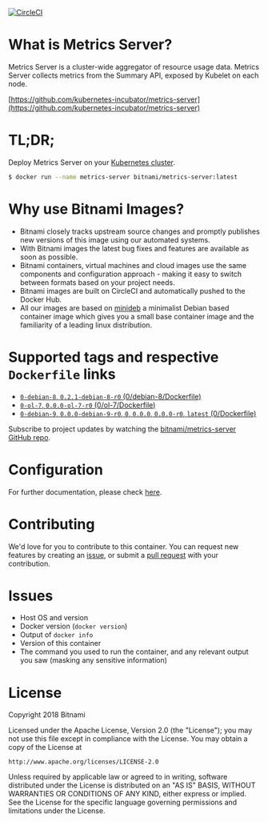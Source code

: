 [![CircleCI](https://circleci.com/gh/bitnami/bitnami-docker-metrics-server/tree/master.svg?style=shield)](https://circleci.com/gh/bitnami/bitnami-docker-metrics-server/tree/master)

# What is Metrics Server?

Metrics Server is a cluster-wide aggregator of resource usage data. Metrics Server collects metrics from the Summary API, exposed by Kubelet on each node.

[https://github.com/kubernetes-incubator/metrics-server](https://github.com/kubernetes-incubator/metrics-server)

# TL;DR;

Deploy Metrics Server on your [Kubernetes cluster](https://github.com/kubernetes/heapster/tree/master/docs).

```bash
$ docker run --name metrics-server bitnami/metrics-server:latest
```

# Why use Bitnami Images?

* Bitnami closely tracks upstream source changes and promptly publishes new versions of this image using our automated systems.
* With Bitnami images the latest bug fixes and features are available as soon as possible.
* Bitnami containers, virtual machines and cloud images use the same components and configuration approach - making it easy to switch between formats based on your project needs.
* Bitnami images are built on CircleCI and automatically pushed to the Docker Hub.
* All our images are based on [minideb](https://github.com/bitnami/minideb) a minimalist Debian based container image which gives you a small base container image and the familiarity of a leading linux distribution.

# Supported tags and respective `Dockerfile` links

* [`0-debian-8`, `0.2.1-debian-8-r0` (0/debian-8/Dockerfile)](https://github.com/bitnami/bitnami-docker-metrics-server/blob/0.2.1-debian-8-r0/0/debian-8/Dockerfile)
* [`0-ol-7`, `0.0.0-ol-7-r0` (0/ol-7/Dockerfile)](https://github.com/bitnami/bitnami-docker-metrics-server/blob/0.0.0-ol-7-r0/0/ol-7/Dockerfile)
* [`0-debian-9`, `0.0.0-debian-9-r0`, `0`, `0.0.0`, `0.0.0-r0`, `latest` (0/Dockerfile)](https://github.com/bitnami/bitnami-docker-metrics-server/blob/0.0.0-debian-9-r0/0/Dockerfile)

Subscribe to project updates by watching the [bitnami/metrics-server GitHub repo](https://github.com/bitnami/bitnami-docker-metrics-server).

# Configuration

For further documentation, please check [here](https://github.com/kubernetes-incubator/metrics-server).

# Contributing

We'd love for you to contribute to this container. You can request new features by creating an [issue](https://github.com/bitnami/bitnami-docker-metrics-server/issues), or submit a [pull
request](https://github.com/bitnami/bitnami-docker-metrics-server/pulls) with your contribution.

# Issues

<!-- If you encountered a problem running this container, you can file an [issue](https://github.com/bitnami/bitnami-docker-metrics-server/issues). For us to provide better support, be sure to include the following information in your issue: -->

- Host OS and version
- Docker version (`docker version`)
- Output of `docker info`
- Version of this container
- The command you used to run the container, and any relevant output you saw (masking any sensitive information)

# License
Copyright 2018 Bitnami

Licensed under the Apache License, Version 2.0 (the "License");
you may not use this file except in compliance with the License.
You may obtain a copy of the License at

    http://www.apache.org/licenses/LICENSE-2.0

Unless required by applicable law or agreed to in writing, software
distributed under the License is distributed on an "AS IS" BASIS,
WITHOUT WARRANTIES OR CONDITIONS OF ANY KIND, either express or implied.
See the License for the specific language governing permissions and
limitations under the License.
